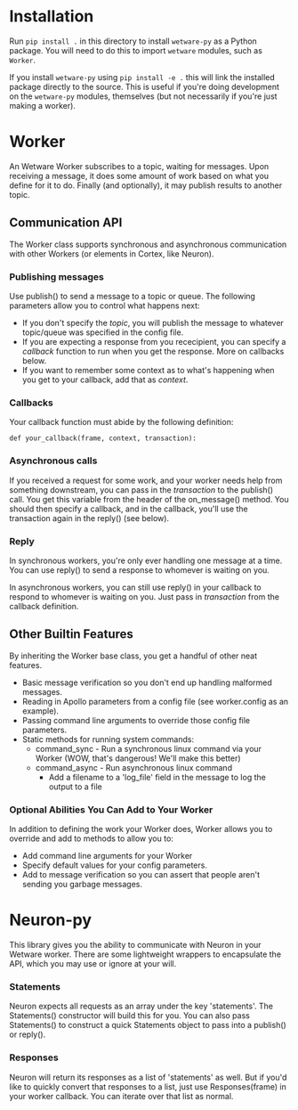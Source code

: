# Installation
Run `pip install .` in this directory to install `wetware-py` as a Python package.  You will need to do this to import `wetware` modules, such as `Worker`.

If you install `wetware-py` using `pip install -e .` this will link the installed package directly to the source.  This is useful if you're doing development on the `wetware-py` modules, themselves (but not necessarily if you're just making a worker).

# Worker
An Wetware Worker subscribes to a topic, waiting for messages.  Upon receiving a message, it does some amount of work based on what you define for it to do.  Finally (and optionally), it may publish results to another topic.

## Communication API
The Worker class supports synchronous and asynchronous communication with other Workers (or elements in Cortex, like Neuron).

### Publishing messages
Use publish() to send a message to a topic or queue.  The following parameters allow you to control what happens next:
* If you don't specify the *topic*, you will publish the message to whatever topic/queue was specified in the config file.
* If you are expecting a response from you rececipient, you can specify a *callback* function to run when you get the response.  More on callbacks below.
* If you want to remember some context as to what's happening when you get to your callback, add that as *context*.

### Callbacks
Your callback function must abide by the following definition:

    def your_callback(frame, context, transaction):

### Asynchronous calls
If you received a request for some work, and your worker needs help from something downstream, you can pass in the *transaction* to the publish() call.  You get this variable from the header of the on_message() method.  You should then specify a callback, and in the callback, you'll use the transaction again in the reply() (see below).

### Reply
In synchronous workers, you're only ever handling one message at a time.  You can use reply() to send a response to whomever is waiting on you.

In asynchronous workers, you can still use reply() in your callback to respond to whomever is waiting on you.  Just pass in *transaction* from the callback definition.

## Other Builtin Features
By inheriting the Worker base class, you get a handful of other neat features.
* Basic message verification so you don't end up handling malformed messages.
* Reading in Apollo parameters from a config file (see worker.config as an example).
* Passing command line arguments to override those config file parameters.
* Static methods for running system commands:
  * command_sync - Run a synchronous linux command via your Worker (WOW, that's dangerous! We'll make this better)
  * command_async - Run asynchronous linux command
    * Add a filename to a 'log_file' field in the message to log the output to a file

### Optional Abilities You Can Add to Your Worker
In addition to defining the work your Worker does, Worker allows you to override and add to methods to allow you to:
* Add command line arguments for your Worker
* Specify default values for your config parameters.
* Add to message verification so you can assert that people aren't sending you garbage messages.

# Neuron-py
This library gives you the ability to communicate with Neuron in your Wetware worker.  There are some lightweight wrappers to encapsulate the API, which you may use or ignore at your will.

### Statements
Neuron expects all requests as an array under the key 'statements'.  The Statements() constructor will build this for you.  You can also pass Statements(<string>) to construct a quick Statements object to pass into a publish() or reply().

### Responses
Neuron will return its responses as a list of 'statements' as well.  But if you'd like to quickly convert that responses to a list, just use Responses(frame) in your worker callback.  You can iterate over that list as normal.
